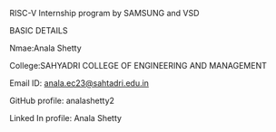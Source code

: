 RISC-V Internship program by SAMSUNG and VSD

BASIC DETAILS

Nmae:Anala Shetty

College:SAHYADRI COLLEGE OF ENGINEERING AND MANAGEMENT

Email ID: anala.ec23@sahtadri.edu.in

GitHub profile: analashetty2

Linked In profile: Anala Shetty

